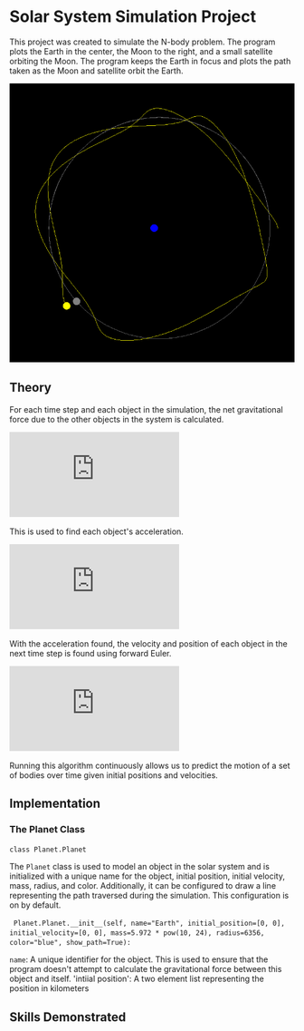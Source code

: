 # Solar System Simulation Project
 
This project was created to simulate the N-body problem. The program plots the Earth in the center, the Moon to the right, and a small satellite orbiting the Moon. The program keeps the Earth in focus and plots the path taken as the Moon and satellite orbit the Earth.

![N-Body Problem Simulation Screenshot](https://github.com/BrandonBNguyen/SolarSystemSimulation/blob/main/screenshots/showcase.PNG)

## Theory

For each time step and each object in the simulation, the net gravitational force due to the other objects in the system is calculated.

![Net force due to gravity equation](https://latex.codecogs.com/gif.latex?%5Clarge%20%5Cleft%28%20%5Cvec%7BF_%7B%5Ctext%7Bnet%7D%7D%7D%5Cright%29_i%20%3D%20%5Csum_%7B%5Csubstack%7Bj%3D1%5C%5Cj%5Cneq%20i%7D%7D%5En%20%5Cfrac%7BGm_im_j%7D%7B%7C%7C%5Cvec%7Br%7D_j-%5Cvec%7Br%7D_i%7C%7C%5E2%7D%20%5Cfrac%7B%5Cvec%7Br%7D_j-%5Cvec%7Br%7D_i%7D%7B%7C%7C%5Cvec%7Br%7D_j-%5Cvec%7Br%7D_i%7C%7C%7D%20%3D%5Csum_%7B%5Csubstack%7Bj%3D1%5C%5Cj%5Cneq%20i%7D%7D%5En%20%5Cfrac%7BGm_im_j%7D%7B%7C%7C%5Cvec%7Br%7D_j-%5Cvec%7Br%7D_i%7C%7C%5E3%7D%20%5Cleft%28%5Cvec%7Br%7D_j-%5Cvec%7Br%7D_i%20%5Cright%20%29)

This is used to find each object's acceleration.

![Net acceleration due to net force](https://latex.codecogs.com/gif.latex?%5CLARGE%20%5Cvec%7Ba%7D_i%20%3D%20%5Cfrac%7B%5Cleft%28%20%5Cvec%7BF_%7B%5Ctext%7Bnet%7D%7D%7D%5Cright%29_i%7D%7Bm_i%7D)

With the acceleration found, the velocity and position of each object in the next time step is found using forward Euler.

![Forward euler algorithm](https://latex.codecogs.com/gif.latex?%5Chuge%20%5Cbegin%7Balign*%7D%20%5Cvec%7Bv%7D%28t_%7Bi&plus;1%7D%29%26%3D%5Cvec%7Ba%7D%28t_%7Bi&plus;1%7D%29%5C%3Bdt%20&plus;%20%5Cvec%7Bv%7D%28t_%7Bi%7D%29%5C%5C%20%5Cvec%7Bx%7D%28t_%7Bi&plus;1%7D%29%26%3D%5Cvec%7Bv%7D%28t_%7Bi&plus;1%7D%29%5C%3Bdt%20&plus;%20%5Cvec%7Bx%7D%28t_%7Bi%7D%29%20%5Cend%7Balign*%7D)

Running this algorithm continuously allows us to predict the motion of a set of bodies over time given initial positions and velocities.

## Implementation

### The Planet Class

```class Planet.Planet```

The `Planet` class is used to model an object in the solar system and is initialized with a unique name for the object, initial position, initial velocity, mass, radius, and color. Additionally, it can be configured to draw a line representing the path traversed during the simulation. This configuration is on by default.

``` Planet.Planet.__init__(self, name="Earth", initial_position=[0, 0], initial_velocity=[0, 0], mass=5.972 * pow(10, 24), radius=6356, color="blue", show_path=True):```

`name`: A unique identifier for the object. This is used to ensure that the program doesn't attempt to calculate the gravitational force between this object and itself.
'intiial position': A two element list representing the position in kilometers 

## Skills Demonstrated

